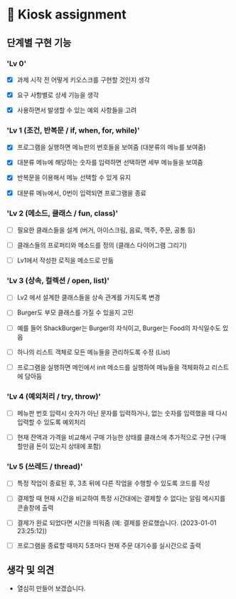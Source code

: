 # :iphone: Kiosk assignment  
   

   
## 단계별 구현 기능



### 'Lv 0'

- [x] 과제 시작 전 어떻게 키오스크를 구현할 것인지 생각
- [x] 요구 사항별로 상세 기능을 생각
- [x] 사용하면서 발생할 수 있는 예외 사항들을 고려


### 'Lv 1 (조건, 반복문 / if, when, for, while)'

- [x] 프로그램을 실행하면 메뉴판의 번호들을 보여줌 (대분류의 메뉴를 보여줌)
- [x] 대분류 메뉴에 해당하는 숫자를 입력하면 선택하면 세부 메뉴들을 보여줌
- [x] 반복문을 이용해서 메뉴 선택할 수 있게 유지
- [x] 대분류 메뉴에서, 0번이 입력되면 프로그램을 종료


### 'Lv 2 (메소드, 클래스 / fun, class)'

- [ ] 필요한 클래스들을 설계 (버거, 아이스크림, 음료, 맥주, 주문, 공통 등)
- [ ] 클래스들의 프로퍼티와 메소드를 정의 (클래스 다이어그램 그리기)
- [ ] Lv1에서 작성한 로직을 메소드로 만듦


### 'Lv 3 (상속, 컬렉션 / open, list)'

- [ ] Lv2 에서 설계한 클래스들을 상속 관계를 가지도록 변경
- [ ] Burger도 부모 클래스를 가질 수 있을지 고민
- [ ] 예를 들어 ShackBurger는 Burger의 자식이고, Burger는 Food의 자식일수도 있음
- [ ] 하나의 리스트 객체로 모든 메뉴들을 관리하도록 수정 (List)
- [ ] 프로그램을 실행하면 메인에서 init 메소드를 실행하여 메뉴들을 객체화하고 리스트에 담아둠


### 'Lv 4 (예외처리 / try, throw)'

- [ ] 메뉴판 번호 입력시 숫자가 아닌 문자를 입력하거나, 없는 숫자를 입력했을 때 다시 입력할 수 있도록 예외처리
- [ ] 현재 잔액과 가격을 비교해서 구매 가능한 상태를 클래스에 추가적으로 구현 (구매할만큼 돈이 있는지 상태에 포함)


### 'Lv 5 (쓰레드 / thread)'

- [ ] 특정 작업이 종료된 후, 3초 뒤에 다른 작업을 수행할 수 있도록 코드를 작성
- [ ] 결제할 때 현재 시간을 비교하여 특정 시간대에는 결제할 수 없다는 알림 메시지를 콘솔창에 출력
- [ ] 결제가 완료 되었다면 시간을 띄워줌 (예: 결제를 완료했습니다. (2023-01-01 23:25:12))
- [ ] 프로그램을 종료할 때까지 5초마다 현재 주문 대기수를 실시간으로 출력


## 생각 및 의견
- 열심히 만들어 보겠습니다.
